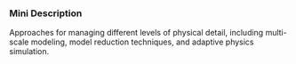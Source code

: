 ### Mini Description

Approaches for managing different levels of physical detail, including multi-scale modeling, model reduction techniques, and adaptive physics simulation.
